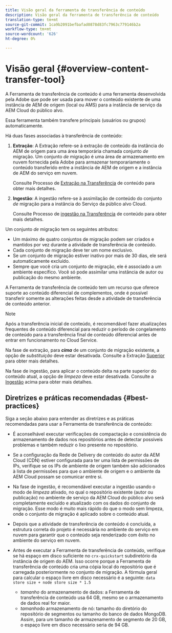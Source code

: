 ```yaml
---
title: Visão geral da ferramenta de transferência de conteúdo
description: Visão geral da ferramenta de transferência de conteúdo
translation-type: tm+mt
source-git-commit: 1ca9b2091befbafad0878d83fc7963c779146b2a
workflow-type: tm+mt
source-wordcount: '626'
ht-degree: 0%

---
```



# Visão geral {#overview-content-transfer-tool}

A Ferramenta de transferência de conteúdo é uma ferramenta desenvolvida pela Adobe que pode ser usada para mover o conteúdo existente de uma instância de AEM de origem (local ou AMS) para a instância de serviço da AEM Cloud do público alvo.

Essa ferramenta também transfere principais (usuários ou grupos) automaticamente.

Há duas fases associadas à transferência de conteúdo:

1. **Extração**:  A Extração refere-se à extração de conteúdo da instância do AEM de origem para uma área temporária chamada conjunto *de* migração. Um conjunto *de* migração é uma área de armazenamento em nuvem fornecida pela Adobe para armazenar temporariamente o conteúdo transferido entre a instância de AEM de origem e a instância de AEM do serviço em nuvem.

   Consulte Processo de [Extração na Transferência](/help/move-to-cloud-service/content-transfer-tool/using-content-transfer-tool.md#extraction-process) de conteúdo para obter mais detalhes.

2. **Ingestão**: A ingestão refere-se à assimilação de conteúdo do conjunto *de* migração para a instância do Serviço da público alvo Cloud.

   Consulte Processo de [ingestão na Transferência](/help/move-to-cloud-service/content-transfer-tool/using-content-transfer-tool.md#ingestion-process) de conteúdo para obter mais detalhes.

Um conjunto *de* migração tem os seguintes atributos:

* Um máximo de quatro conjuntos de migração podem ser criados e mantidos por vez durante a atividade de transferência de conteúdo.
* Cada conjunto de migração deve ter um nome exclusivo.
* Se um conjunto de migração estiver inativo por mais de 30 dias, ele será automaticamente excluído.
* Sempre que você cria um conjunto de migração, ele é associado a um ambiente específico. Você só pode assimilar uma instância de autor ou publicação do mesmo ambiente.

A Ferramenta de transferência de conteúdo tem um recurso que oferece suporte ao conteúdo diferencial de complementos, onde é possível transferir somente as alterações feitas desde a atividade de transferência de conteúdo anterior.

>[!NOTE]
> Após a transferência inicial de conteúdo, é recomendável fazer atualizações frequentes de conteúdo diferencial para reduzir o período de congelamento de conteúdo para a transferência final de conteúdo diferencial antes de entrar em funcionamento no Cloud Service.

Na fase de extração, para ***cima*** de um conjunto de migração existente, a opção de *substituição* deve estar desativada. Consulte a Extração [Superior](/help/move-to-cloud-service/content-transfer-tool/using-content-transfer-tool.md#top-up-extraction-process) para obter mais detalhes.

Na fase de ingestão, para aplicar o conteúdo delta na parte superior do conteúdo atual, a opção de *limpeza* deve estar desativada. Consulte a [Ingestão](/help/move-to-cloud-service/content-transfer-tool/using-content-transfer-tool.md#top-up-ingestion-process) acima para obter mais detalhes.


## Diretrizes e práticas recomendadas {#best-practices}

Siga a seção abaixo para entender as diretrizes e as práticas recomendadas para usar a Ferramenta de transferência de conteúdo:

* É aconselhável executar verificações de compactação e consistência do armazenamento de dados nos repositórios antes de detectar possíveis problemas e também reduzir o lixo presente no repositório.

* Se a configuração da Rede de Delivery de conteúdo do autor da AEM Cloud (CDN) estiver configurada para ter uma lista de permissões de IPs, verifique se os IPs de ambiente de origem também são adicionados à lista de permissões para que o ambiente de origem e o ambiente da AEM Cloud possam se comunicar entre si.

* Na fase de ingestão, é recomendável executar a ingestão usando o modo de *limpeza* ativado, no qual o repositório existente (autor ou publicação) no ambiente de serviço da AEM Cloud do público alvo será completamente excluído e atualizado com os dados do conjunto de migração. Esse modo é muito mais rápido do que o modo sem limpeza, onde o conjunto de migração é aplicado sobre o conteúdo atual.

* Depois que a atividade de transferência de conteúdo é concluída, a estrutura correta do projeto é necessária no ambiente do serviço em nuvem para garantir que o conteúdo seja renderizado com êxito no ambiente do serviço em nuvem.

* Antes de executar a Ferramenta de transferência de conteúdo, verifique se há espaço em disco suficiente no `crx-quickstart` subdiretório da instância de origem do AEM. Isso ocorre porque a Ferramenta de transferência de conteúdo cria uma cópia local do repositório que é carregada posteriormente no conjunto de migração.
A fórmula geral para calcular o espaço livre em disco necessário é a seguinte:
   `data store size + node store size * 1.5`

   * *tamanho* do armazenamento de dados: a Ferramenta de transferência de conteúdo usa 64 GB, mesmo se o armazenamento de dados real for maior.
   * *tamanho*do armazenamento de nó: tamanho do diretório do repositório de segmentos ou tamanho do banco de dados MongoDB.
Assim, para um tamanho de armazenamento de segmento de 20 GB, o espaço livre em disco necessário seria de 94 GB.
